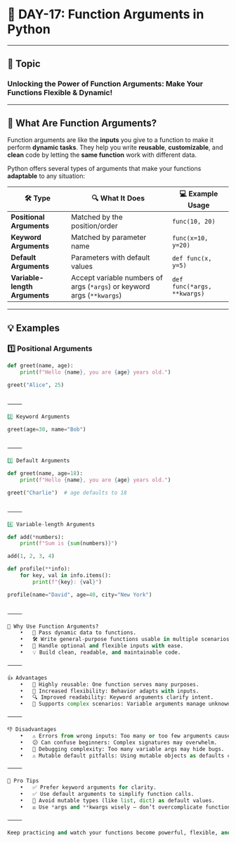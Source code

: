 # 🚀 DAY-17: Function Arguments in Python

---

## 🎯 Topic  
### **Unlocking the Power of Function Arguments: Make Your Functions Flexible & Dynamic!**

---

## 📖 What Are Function Arguments?

Function arguments are like the **inputs** you give to a function to make it perform **dynamic tasks**. They help you write **reusable**, **customizable**, and **clean** code by letting the **same function** work with different data.

Python offers several types of arguments that make your functions **adaptable** to any situation:

| 🛠️ **Type**                   | 🔍 **What It Does**                         | 💻 **Example Usage**                  |
|------------------------------|---------------------------------------------|------------------------------------|
| **Positional Arguments**      | Matched by the position/order                | `func(10, 20)`                     |
| **Keyword Arguments**         | Matched by parameter name                     | `func(x=10, y=20)`                 |
| **Default Arguments**         | Parameters with default values                | `def func(x, y=5)`                 |
| **Variable-length Arguments** | Accept variable numbers of args (`*args`) or keyword args (`**kwargs`) | `def func(*args, **kwargs)`        |

---

## 💡 Examples

### 1️⃣ Positional Arguments

```python
def greet(name, age):
    print(f"Hello {name}, you are {age} years old.")

greet("Alice", 25)


⸻

2️⃣ Keyword Arguments

greet(age=30, name="Bob")


⸻

3️⃣ Default Arguments

def greet(name, age=18):
    print(f"Hello {name}, you are {age} years old.")

greet("Charlie")  # age defaults to 18


⸻

4️⃣ Variable-length Arguments

def add(*numbers):
    print(f"Sum is {sum(numbers)}")

add(1, 2, 3, 4)

def profile(**info):
    for key, val in info.items():
        print(f"{key}: {val}")

profile(name="David", age=40, city="New York")


⸻

🔧 Why Use Function Arguments?
	•	🚀 Pass dynamic data to functions.
	•	🛠️ Write general-purpose functions usable in multiple scenarios.
	•	🎯 Handle optional and flexible inputs with ease.
	•	💡 Build clean, readable, and maintainable code.

⸻

👍 Advantages
	•	🔄 Highly reusable: One function serves many purposes.
	•	🔄 Increased flexibility: Behavior adapts with inputs.
	•	🔍 Improved readability: Keyword arguments clarify intent.
	•	🔗 Supports complex scenarios: Variable arguments manage unknown inputs.

⸻

👎 Disadvantages
	•	⚠️ Errors from wrong inputs: Too many or too few arguments cause exceptions.
	•	😕 Can confuse beginners: Complex signatures may overwhelm.
	•	🐞 Debugging complexity: Too many variable args may hide bugs.
	•	⚠️ Mutable default pitfalls: Using mutable objects as defaults can cause unexpected side-effects.

⸻

🌟 Pro Tips
	•	✅ Prefer keyword arguments for clarity.
	•	✅ Use default arguments to simplify function calls.
	•	🚫 Avoid mutable types (like list, dict) as default values.
	•	⚖️ Use *args and **kwargs wisely — don’t overcomplicate function signatures.

⸻

Keep practicing and watch your functions become powerful, flexible, and clean! 💪🐍
